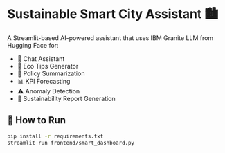 # Sustainable Smart City Assistant 🏙️

A Streamlit-based AI-powered assistant that uses IBM Granite LLM from Hugging Face for:
- 💬 Chat Assistant
- 🌱 Eco Tips Generator
- 📄 Policy Summarization
- 📊 KPI Forecasting
- ⚠️ Anomaly Detection
- 📃 Sustainability Report Generation

## 🧪 How to Run

```bash
pip install -r requirements.txt
streamlit run frontend/smart_dashboard.py
